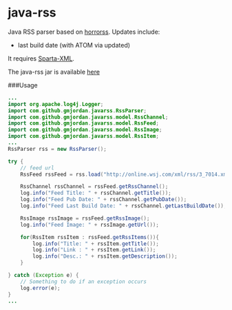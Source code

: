 java-rss
========
Java RSS parser based on [horrorss](https://code.google.com/p/horrorss/). Updates include:

* last build date (with ATOM via updated)

It requires [Sparta-XML](http://sparta-xml.sourceforge.net/).

The java-rss jar is available [here](https://github.com/gmjordan/java-rss/raw/master/target/java-rss-1.0.0.jar)

###Usage

```java
...
import org.apache.log4j.Logger;
import com.github.gmjordan.javarss.RssParser;
import com.github.gmjordan.javarss.model.RssChannel;
import com.github.gmjordan.javarss.model.RssFeed;
import com.github.gmjordan.javarss.model.RssImage;
import com.github.gmjordan.javarss.model.RssItem;
...
RssParser rss = new RssParser();

try {
	// feed url
	RssFeed rssFeed = rss.load("http://online.wsj.com/xml/rss/3_7014.xml");

	RssChannel rssChannel = rssFeed.getRssChannel();
	log.info("Feed Title: " + rssChannel.getTitle());
	log.info("Feed Pub Date: " + rssChannel.getPubDate());
	log.info("Feed Last Build Date: " + rssChannel.getLastBuildDate());

	RssImage rssImage = rssFeed.getRssImage();
	log.info("Feed Image: " + rssImage.getUrl());

	for(RssItem rssItem : rssFeed.getRssItems()){
		log.info("Title: " + rssItem.getTitle());
		log.info("Link : " + rssItem.getLink());
		log.info("Desc.: " + rssItem.getDescription());
	}

} catch (Exception e) {
	// Something to do if an exception occurs
	log.error(e);
}
...
```
